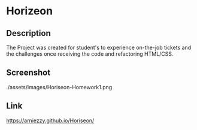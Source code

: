 # Horizeon

## Description
The Project was created for student's to experience on-the-job tickets and the challenges once receiving the code and refactoring HTML/CSS. 

## Screenshot
./assets/images/Horiseon-Homework1.png

## Link
https://arniezzy.github.io/Horiseon/